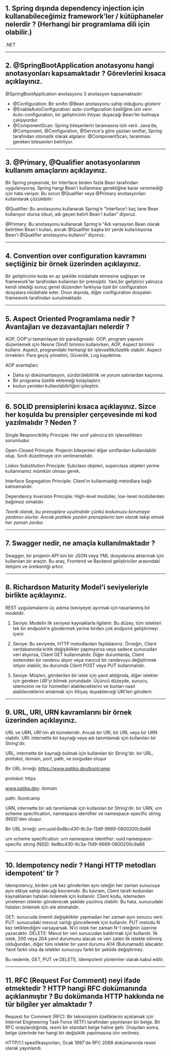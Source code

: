 <h2>
1. Spring dışında dependency injection için kullanabileceğimiz framework’ler / kütüphaneler nelerdir ? (Herhangi bir programlama dili
için olabilir.)
</h2>

<p>
  .NET
</p>

<hr/>

<h2>
2. @SpringBootApplication anotasyonu hangi anotasyonları kapsamaktadır ? Görevlerini kısaca açıklayınız.
</h2>

<p>
  @SpringBootApplication anotasyonu 3 anotasyon kapsamaktadır:
  
  <ul>
    <li>
      @Configuration: Bir sınıfın @Bean anotasyonu sahip olduğunu gösterir
    </li>
    <li>
      @EnableAutoConfiguration: auto-configuration özelliğine izin verir. Auto-configuration, bir geliştircinin ihtıyac duyacağı Bean'ler bulmaya çalışıyordur.
    </li>
    <li>
      @ComponentScan: Spring bileşenlerin taramasına izin verir. Java'da, @Component, @Configuration, @Service'a göre yazılan sınıflar, Spring tarafından otomatik olarak algılanır. @ComponentScan, taranması gereken bileşenleri belirliyor.
    </li>
</ul>
</p>

<hr/>
<h2>
3. @Primary, @Qualifier anotasyonlarının kullanım amaçlarını açıklayınız.
</h2>

<p>

Bir Spring projesinde, bir Interface birden fazla Bean tarafından uygulanıyorsa, Spring hangi Bean'i kullanması gerektiğine karar veremediği için hata veriyor. Bu sorun @Qualifier veya @Primary anotasyonları kullanılarak çözülebilir:

@Qualifier: Bu anotasyonu kullanarak Spring'e "Interface'i kaç tane Bean kullanıyor olursa olsun, adı geçen belirli Bean'i kullan" diyoruz.

@Primary: Bu anotasyonu kullanarak Spring'e "Adı varsayılan Bean olarak belirtilen Bean'i kullan, ancak @Qualifier başka bir yerde kullanılıyorsa Bean'i @Qualifier anotasyonu kullanın" diyoruz.
</p>

<hr/>
<h2>
4. Convention over configuration kavramını seçtiğiniz bir örnek üzerinden açıklayınız.
</h2>

<p>
  Bir geliştircinin koda en az şekilde müdahale etmesine sağlayan ve framework'lar tarafından kullanılan bir prensiptir. Yani,bir geliştirici yalnızca kendi istediği sonuç genel düzenden farklıysa özel bir configuration dosyalara müdahale eder. Onun dışında, diğer configuration dosyaları framework tarafından sunulmaktadır.
  
</p>

<hr/>
<h2>
5. Aspect Oriented Programlama nedir ? Avantajları ve dezavantajları nelerdir ?
</h2>

<p>
  AOP, OOP'yi tamamlayan bir paradigmadır. OOP, program yapısını düzenlemek için Nesne (Sınıf) birimini kullanırken, AOP, Aspect birimini kullanır. Aspect, programdaki herhangi bir işlevsellik/özellik olabilir. Aspect örnekleri: Para geçiş yönetimi, Güvenlik, Log kaydetme.

AOP avantajları:

- Daha iyi dokümantasyon, sürdürülebilirlik ve yorum satırlardan kaçınma.
- Bir programa özellik eklemeği kolaylaştırır.
- kodun yeniden kullanılabilirliğini iyileştirir.
</p>

<hr/>
<h2>
6. SOLID prensiplerini kısaca açıklayınız. Sizce her koşulda bu prensipler çerçevesinde mi kod yazılmalıdır ? Neden ?
</h2>

<p>

  Single Responcibility Principle: Her sınıf yalnızca bir işlevsellikten sorumludur.

  Open-Closed Prinicple: Projenin bileşenleri diğer sınıflardan kullanılabilir olup. Sınıfı düzeltmeye izin verilmemelidir.

  Liskov Substitution Principle: Subclass objeleri, superclass objeleri yerine kullanmamız mümkün olması gerek.

  Interface Segregation Principle: Client'ın kullanmadığı metodlara bağlı kalmamalıdır.

  Dependency Inversion Principle: High-level modüller, low-level modüllerden bağımsız olmalıdır. 
  
  <bold><i>Teorik olarak, bu prensiplere uyulmalıdır çünkü kodumuzu korumaya yardımcı olurlar. Ancak pratikte yazılım prensiplerini tam olarak takip etmek her zaman zordur.</i></bold>
  
</p>

<hr/>
<h2>
7. Swagger nedir, ne amaçla kullanılmaktadır ?
</h2>

<p>
Swagger, bir projenin API'sini bir JSON veya YML dosyalarına aktarmak için kullanılan bir araçtır. Bu araç, Frontend ve Backend geliştiriciler arasındaki iletişimi ve üretkenliği artırır.
</p>

<hr/>
<h2>
8. Richardson Maturity Model’i seviyeleriyle birlikte açıklayınız.
</h2>

<p>
  REST uygulamalarını üç adıma (seviyeye) ayırmak için tasarlanmış bir modeldir.
  
   1. Seviye: Modelin ilk seviyesi kaynaklarla ilgilenir. Bu düzey, tüm istekleri tek bir endpoint'e göndermek yerine birden çok endpoint geliştirmeyi içerir.
  
   2. Seviye: Bu seviyede, HTTP metodlardan faydalanırız. Örneğin, Client veritabanında kritik değişiklikler yapmıyorsa veya sadece sunucudan veri alıyorsa, Client GET kullanmalıdır. Diğer durumlarda, Client sistemden bir randevu alıyor veya mevcut bir randevuyu değiştirmek istiyor olabilir, bu durumda Client POST veya PUT kullanmalıdır.
  
   3. Seviye: Müşteri, gönderilen bir istek için yanıt aldığında, diğer istekler için gereken URI'yi bilmek zorundadır. Üçüncü düzeyde, sunucu, istemcinin ne tür hizmetleri alabileceklerini ve bunları nasıl alabileceklerini anlatmak için ihtiyaç duyabileceği URI'leri gönderir.
</p>

<hr/>
<h2>
9. URL, URI, URN kavramlarını bir örnek üzerinden açıklayınız.
</h2>

<p>
URL ve URN, URI'nin alt kümeleridir. Ancak bir URI, bir URL veya bir URN olabilir.
URI: internette bir kaynağı veya adı tanımlamak için kullanılan bir String'dir.

URL, internette bir kaynağı bulmak için kullanılan bir String'dir. bir URL, protokol, domain, port, path, ve sorgudan oluşur

  Bir URL örneği: <i>https://www.patika.dev/bootcamp</i>

protokol: https
  
www.patika.dev: domain
  
path: /bootcamp

URN, internette bir adı tanımlamak için kullanılan bir String'dir. bir URN, urn scheme specification, namespace identifier ve namespace-specific string (NSS)'den oluşur.

Bir URL örneği: <i> urn:uuid:6e8bc430-9c3a-11d9-9669-0800200c9a66</i>

urn scheme specification: urn
namespace identifier: uuid
namespace-specific string (NSS): 6e8bc430-9c3a-11d9-9669-0800200c9a66
</p>

<hr/>
<h2>
10. Idempotency nedir ? Hangi HTTP metodları idempotent’ tir ?
</h2>

<p>
    Idempotency, birden çok kez gönderilen aynı isteğin her zaman sunucuya aynı etkiye sahip olacağı kavramıdır. Bu kavram, Client tarafı kodundan kaynaklanan hataları önlemek için kullanılır. Client kodu, istemeden yinelenen istekler gönderecek şekilde yazılmış olabilir. Bu hata, sunucudaki hataları önlemek için ele alınmalıdır.

  GET: sunucuda önemli değişiklikler yapmadan her zaman aynı sonucu verir. 
  PUT: sunucudaki mevcut varlığı güncellemek için kullanılır. PUT metodu N kez tetiklendiğini varsayarsak. N'ci istek her zaman N-1 isteğinin üzerine yazacaktır. 
  DELETE: Mevut bir veri sunucudan kaldırmak için kullanılır. İlk istek, 200 veya 204 yanıt durumunu alacak ve veri zaten ilk istekte silinmiş olduğundan, diğer tüm istekler bir yanıt durumu 404 (Bulunamadı) alacaktır. Yanıt farklı olsa da istekler sunucuyu farklı bir şekilde değiştirmez.

  Bu nedenle, GET, PUT ve DELETE, Idempotent yöntemler olarak kabul edilir.
</p>

<hr/>
<h2>
11. RFC (Request For Comment) neyi ifade etmektedir ? HTTP hangi RFC dokümanında açıklanmıştır ? Bu dokümanda HTTP hakkında
ne tür bilgiler yer almaktadır ?
</h2>

<p>
Request for Comment (RFC): Bir teknolojinin özelliklerini açıklamak için Internet Engineering Task Force (IETF) tarafından yayınlanan bir belge. Bir RFC onaylandığında, resmi bir standart belge haline gelir. Onaydan sonra, belge üzerinde her hangi bir değişiklik yapılmasına izin verilmez.

HTTP/1.1 spesifikasyonları, Ocak 1997'de RFC 2068 dokümanında resmi olarak yayınlandı.
</p>
